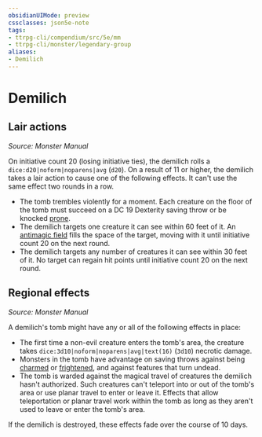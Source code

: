 ```yaml
---
obsidianUIMode: preview
cssclasses: json5e-note
tags:
- ttrpg-cli/compendium/src/5e/mm
- ttrpg-cli/monster/legendary-group
aliases:
- Demilich
---
```

# Demilich

## Lair actions
_Source: Monster Manual_

On initiative count 20 (losing initiative ties), the demilich rolls a `dice:d20|noform|noparens|avg` (`d20`). On a result of 11 or higher, the demilich takes a lair action to cause one of the following effects. It can't use the same effect two rounds in a row.

- The tomb trembles violently for a moment. Each creature on the floor of the tomb must succeed on a DC 19 Dexterity saving throw or be knocked [prone](/3-Mechanics/CLI/conditions.md#Prone).  
- The demilich targets one creature it can see within 60 feet of it. An [antimagic field](/3-Mechanics/CLI/spells/antimagic-field-xphb.md) fills the space of the target, moving with it until initiative count 20 on the next round.  
- The demilich targets any number of creatures it can see within 30 feet of it. No target can regain hit points until initiative count 20 on the next round.  

## Regional effects
_Source: Monster Manual_

A demilich's tomb might have any or all of the following effects in place:

- The first time a non-evil creature enters the tomb's area, the creature takes `dice:3d10|noform|noparens|avg|text(16)` (`3d10`) necrotic damage.  
- Monsters in the tomb have advantage on saving throws against being [charmed](/3-Mechanics/CLI/conditions.md#Charmed) or [frightened](/3-Mechanics/CLI/conditions.md#Frightened), and against features that turn undead.  
- The tomb is warded against the magical travel of creatures the demilich hasn't authorized. Such creatures can't teleport into or out of the tomb's area or use planar travel to enter or leave it. Effects that allow teleportation or planar travel work within the tomb as long as they aren't used to leave or enter the tomb's area.  

If the demilich is destroyed, these effects fade over the course of 10 days.